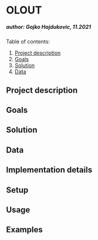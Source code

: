 # OLOUT
##### author: Gojko Hajdukovic, 11.2021

Table of contents:
1. [Project description](#description)
2. [Goals](#goals)
3. [Solution](#solutions)
4. [Data](#data)


<a name="description"></a>
## Project description

<a name="goals"></a>
## Goals

<a name="solutions"></a>
## Solution 

<a name="data"></a>
## Data 

## Implementation details 

## Setup 

## Usage 

## Examples